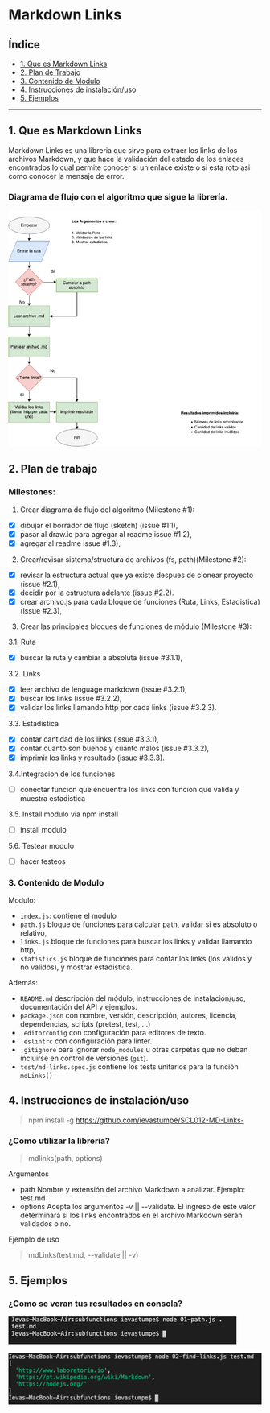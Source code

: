 # Markdown Links

## Índice

* [1. Que es Markdown Links](#1-que-es-markdown-links)
* [2. Plan de Trabajo](#2-plan-de-trabajo)
* [3. Contenido de Modulo](#3-contenido-de-modulo)
* [4. Instrucciones de instalación/uso](#4-instrucciones-de-instalacion/uso)
* [5. Ejemplos](#6-ejemplos)

***

## 1. Que es Markdown Links

Markdown Links es una libreria que sirve para extraer los links de los archivos Markdown, y que hace la validación del estado de los enlaces encontrados lo cual permite conocer si un enlace existe o si esta roto asi como conocer la mensaje de error.

### Diagrama de flujo con el algoritmo que sigue la librería.

![Diagrama.flujo](images/MD-Links-2.jpg)

## 2. Plan de trabajo

### Milestones:

1. Crear diagrama de flujo del algoritmo (Milestone #1):
* [x] dibujar el borrador de flujo (sketch) (issue #1.1),
* [x] pasar al draw.io para agregar al readme issue #1.2),
* [x] agregar al readme issue #1.3),

2. Crear/revisar sistema/structura de archivos (fs, path)(Milestone #2):  
  
  * [x] revisar la estructura actual que ya existe despues de clonear proyecto (issue #2.1),
  * [x] decidir por la estructura adelante (issue #2.2).
  * [x] crear archivo.js para cada bloque de funciones (Ruta, Links, Estadistica) (issue #2.3),

3. Crear las principales bloques de funciones de módulo (Milestone #3):

3.1. Ruta
* [x] buscar la ruta y cambiar a absoluta (issue #3.1.1),

3.2. Links
* [x] leer archivo de lenguage markdown (issue #3.2.1),
* [x] buscar los links (issue #3.2.2),
* [x] validar los links llamando http por cada links (issue #3.2.3).

3.3. Estadistica
* [x] contar cantidad de los links (issue #3.3.1),
* [x] contar cuanto son buenos y cuanto malos (issue #3.3.2),
* [x] imprimir los links y resultado (issue #3.3.3).

3.4.Integracion de los funciones
* [ ] conectar funcion que encuentra los links con funcion que valida y muestra estadistica

3.5. Install modulo via npm install
* [ ] install modulo

5.6. Testear modulo
* [ ]  hacer testeos


### 3. Contenido de Modulo

Modulo:
* `index.js`: contiene el modulo 
* `path.js` bloque de funciones para calcular path, validar si es absoluto o relativo,
* `links.js` bloque de funciones para buscar los links y validar llamando http,
* `statistics.js` bloque de funciones para contar los links (los validos y no validos), y mostrar estadistica.


Además:
* `README.md` descripción del módulo, instrucciones de instalación/uso, documentación del API y ejemplos. 
* `package.json` con nombre, versión, descripción, autores, licencia,   dependencias, scripts (pretest, test, ...)
* `.editorconfig` con configuración para editores de texto. 
* `.eslintrc` con configuración para linter. 
* `.gitignore` para ignorar `node_modules` u otras carpetas que no deban incluirse en control de versiones (`git`).
* `test/md-links.spec.js` contiene los tests unitarios para la función
  `mdLinks()`

## 4. Instrucciones de instalación/uso

>npm install -g https://github.com/ievastumpe/SCL012-MD-Links-

### ¿Como utilizar la librería?

>mdlinks(path, options)

Argumentos

  * path Nombre y extensión del archivo Markdown a analizar. Ejemplo: test.md
  * options Acepta los argumentos -v || --validate. El ingreso de este valor determinará si los links encontrados en el archivo Markdown serán validados o no.

Ejemplo de uso

>mdLinks(test.md, --validate || -v)

## 5. Ejemplos

### ¿Como se veran tus resultados en consola?

![finding-path](images/finding_path.jpg)

![mostrar-links](images/mostrar_links.jpg)



